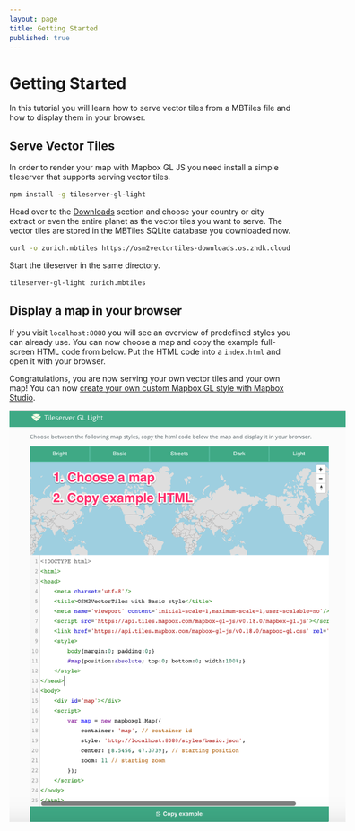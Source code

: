 ```yaml
---
layout: page
title: Getting Started
published: true
---
```


# Getting Started

In this tutorial you will learn how to serve vector tiles from a MBTiles file and how to display them in your browser.

## Serve Vector Tiles

In order to render your map with Mapbox GL JS you need install a simple tileserver
that supports serving vector tiles.


```bash
npm install -g tileserver-gl-light
```

Head over to the [Downloads](/downloads/) section and choose your country or city extract or even the entire planet as the vector tiles you want to serve.
The vector tiles are stored in the MBTiles SQLite database you downloaded now.

```bash
curl -o zurich.mbtiles https://osm2vectortiles-downloads.os.zhdk.cloud.switch.ch/v2.0/extracts/zurich_switzerland.mbtiles
```

Start the tileserver in the same directory.

```bash
tileserver-gl-light zurich.mbtiles
```

## Display a map in your browser

If you visit `localhost:8080` you will see an overview of predefined styles you can already use. You can now choose a map and copy the example full-screen HTML code from below. Put the HTML code into a `index.html` and open it with your browser.

Congratulations, you are now serving your own vector tiles and your own map!
You can now [create your own custom Mapbox GL style with Mapbox Studio](/docs/create-map-with-mapbox-studio/).

<img src="/media/tileserver-gl-light.png" align="center" style="max-width:600px" alt="Index page of tileserver-gl-light" />
